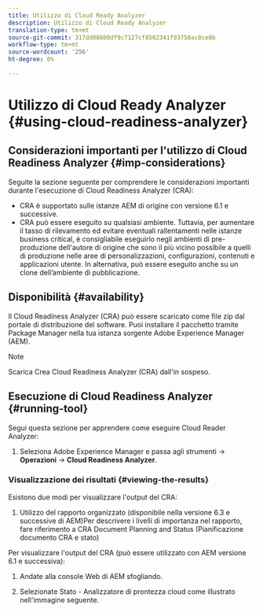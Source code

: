 ```yaml
---
title: Utilizzo di Cloud Ready Analyzer
description: Utilizzo di Cloud Ready Analyzer
translation-type: tm+mt
source-git-commit: 317dd08600df9c7127cf8502341f93758ac8ce0b
workflow-type: tm+mt
source-wordcount: '256'
ht-degree: 0%

---
```



# Utilizzo di Cloud Ready Analyzer {#using-cloud-readiness-analyzer}

## Considerazioni importanti per l&#39;utilizzo di Cloud Readiness Analyzer {#imp-considerations}

Seguite la sezione seguente per comprendere le considerazioni importanti durante l&#39;esecuzione di Cloud Readiness Analyzer (CRA):

* CRA è supportato sulle istanze AEM di origine con versione 6.1 e successive.
* CRA può essere eseguito su qualsiasi ambiente. Tuttavia, per aumentare il tasso di rilevamento ed evitare eventuali rallentamenti nelle istanze business critical, è consigliabile eseguirlo negli ambienti di pre-produzione dell&#39;autore di origine che sono il più vicino possibile a quelli di produzione nelle aree di personalizzazioni, configurazioni, contenuti e applicazioni utente. In alternativa, può essere eseguito anche su un clone dell’ambiente di pubblicazione.

## Disponibilità {#availability}

Il Cloud Readiness Analyzer (CRA) può essere scaricato come file zip dal portale di distribuzione del software. Puoi installare il pacchetto tramite Package Manager nella tua istanza sorgente Adobe Experience Manager (AEM).

>[!NOTE]
>Scarica Crea Cloud Readiness Analyzer (CRA) dall&#39;in sospeso.

## Esecuzione di Cloud Readiness Analyzer {#running-tool}

Segui questa sezione per apprendere come eseguire Cloud Reader Analyzer:

1. Seleziona Adobe Experience Manager e passa agli strumenti -> **Operazioni** -> **Cloud Readiness Analyzer**.

### Visualizzazione dei risultati {#viewing-the-results}

Esistono due modi per visualizzare l&#39;output del CRA:

1. Utilizzo del rapporto organizzato (disponibile nella versione 6.3 e successive di AEM)Per descrivere i livelli di importanza nel rapporto, fare riferimento a CRA Document Planning and Status (Pianificazione documento CRA e stato)

Per visualizzare l&#39;output del CRA (può essere utilizzato con AEM versione 6.1 e successiva):

1. Andate alla console Web di AEM sfogliando.

1. Selezionate Stato - Analizzatore di prontezza cloud come illustrato nell&#39;immagine seguente.